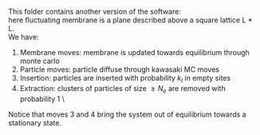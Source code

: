 This folder contains another version of the software:\
here fluctuating membrane is a plane described above a square lattice L * L.\
We have:
1) Membrane moves: membrane is updated towards equilibrium through monte carlo
2) Particle moves: particle diffuse through kawasaki MC moves
3) Insertion: particles are inserted with probability $k_I$ in empty sites
4) Extraction: clusters of particles of size $\geq N_e$ are removed with probability 1
\

Notice that moves 3 and 4 bring the system out of equilibrium towards a stationary state.
